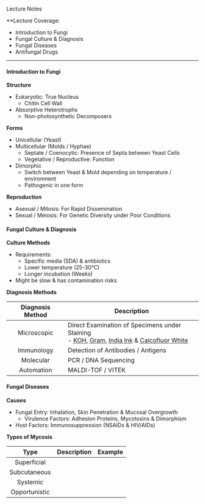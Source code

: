 Lecture Notes

**Lecture Coverage:
- Introduction to Fungi
- Fungal Culture & Diagnosis
- Fungal Diseases
- Antifungal Drugs

---
#### **Introduction to Fungi**
**Structure**
- Eukaryotic: True Nucleus
	- Chitin Cell Wall
- Absorptive Heterotrophs
	- Non-photosynthetic Decomposers

**Forms**
- Unicellular (Yeast)
- Multicellular (Molds / Hyphae)
	- Septate / Coenocytic: Presence of Septa between Yeast Cells
	- Vegetative / Reproductive: Function
- Dimorphic
	- Switch between Yeast & Mold depending on temperature / environment
	- Pathogenic in one form

**Reproduction**
- Asexual / Mitosis: For Rapid Dissemination
- Sexual / Meiosis: For Genetic Diversity under Poor Conditions


#### **Fungal Culture & Diagnosis**
**Culture Methods**
- Requirements:
	- Specific media (SDA) & antibiotics
	- Lower temperature (25-30°C)
	- Longer incubation (Weeks)
- Might be slow & has contamination risks

**Diagnosis Methods**

| Diagnosis Method | Description                                                                                                                                                                                                                                |
| :--------------: | ------------------------------------------------------------------------------------------------------------------------------------------------------------------------------------------------------------------------------------------ |
|   Microscopic    | Direct Examination of Specimens under Staining<br>- <abbr Title="Clears Keratin">KOH</abbr>, <abbr Title="Mold = Gram +">Gram</abbr>, <abbr Title="Capsules (e.g. Cryptococcus)">India Ink</abbr> & <abbr Title="">Calcofluor White</abbr> |
|    Immunology    | Detection of Antibodies / Antigens                                                                                                                                                                                                         |
|    Molecular     | PCR / DNA Sequencing                                                                                                                                                                                                                       |
|    Automation    | MALDI-TOF / VITEK                                                                                                                                                                                                                          |


#### **Fungal Diseases**
**Causes**
- Fungal Entry: Inhalation, Skin Penetration & Mucosal Overgrowth
	- Virulence Factors: Adhesion Proteins, Mycotoxins & Dimorphism
- Host Factors: Immunosuppression (NSAIDs & HIV/AIDs)

**Types of Mycosis**

|     Type      | Description | Example |
| :-----------: | ----------- | ------- |
|  Superficial  |             |         |
| Subcutaneous  |             |         |
|   Systemic    |             |         |
| Opportunistic |             |         |

